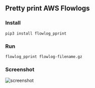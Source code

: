 ## Pretty print AWS Flowlogs

### Install
`pip3 install flowlog_pprint`

### Run
`flowlog_pprint flowlog-filename.gz`

### Screenshot
![screenshot](https://user-images.githubusercontent.com/53612676/67797114-83c59500-fa81-11e9-9096-ac4dff0899c0.png)
